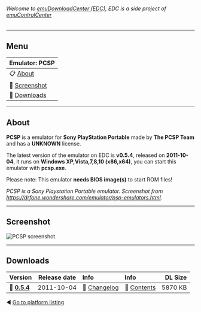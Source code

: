 ###### Welcome to [emuDownloadCenter (EDC)](https://github.com/PhoenixInteractiveNL/emuDownloadCenter/wiki/), EDC is a side project of [emuControlCenter](https://github.com/PhoenixInteractiveNL/emuControlCenter/wiki/)
***
## Menu
| **Emulator: PCSP** |
|:---------|
| :clipboard: [About](#about) |
| :sunrise: [Screenshot](#screenshot) |
| :floppy_disk: [Downloads](#downloads) |
***
## About
**PCSP** is a emulator for **Sony PlayStation Portable** made by **The PCSP Team** and has a **UNKNOWN** license.

The latest version of the emulator on EDC is **v0.5.4**, released on **2011-10-04**, it runs on **Windows XP,Vista,7,8,10 (x86,x64)**, you can start this emulator with **pcsp.exe**.

Please note: This emulator **needs BIOS image(s)** to start ROM files!

_PCSP is a Sony Playstation Portable emulator. Screenshot from https://drfone.wondershare.com/emulator/psp-emulators.html._
***
## Screenshot
![](https://raw.githubusercontent.com/PhoenixInteractiveNL/emuDownloadCenter/master/hooks/pcsp/screen.jpg "PCSP screenshot.")
***
## Downloads
| Version  | Release date  | Info       | Info       | DL Size    |
|:---------|:-------------:|:-----------|:-----------|-----------:|
| :floppy_disk: [**0.5.4**](https://github.com/PhoenixInteractiveNL/edc-repo0005/raw/master/pcsp/0.5.4.7z) | 2011-10-04 | :page_facing_up: [Changelog](https://github.com/PhoenixInteractiveNL/edc-repo0005/blob/master/pcsp/0.5.4_changelog.txt) | :mag_right: [Contents](https://github.com/PhoenixInteractiveNL/edc-repo0005/blob/master/pcsp/0.5.4_contents.txt) | 5870 KB |

:arrow_backward: [Go to platform listing](https://github.com/PhoenixInteractiveNL/emuDownloadCenter/wiki/EDC-Platform-List)
